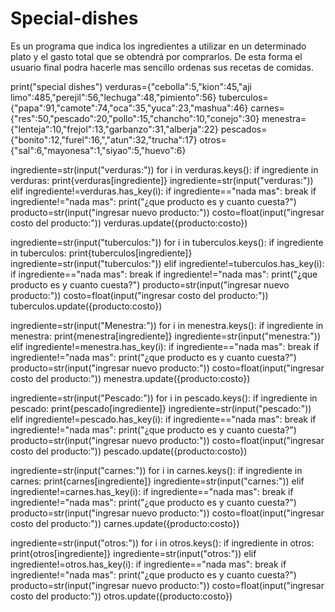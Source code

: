 # Special-dishes
Es un programa que indica los ingredientes a utilizar en un determinado plato y el gasto total que se obtendrá por comprarlos. De esta forma el usuario final podra hacerle mas sencillo ordenas sus recetas de comidas.


print("special dishes")
verduras={"cebolla":5,"kion":45,"aji limo":485,"perejil":56,"lechuga":48,"pimiento":56}
tuberculos={"papa":91,"camote":74,"oca":35,"yuca":23,"mashua":46}
carnes={"res":50,"pescado":20,"pollo":15,"chancho":10,"conejo":30}
menestra={"lenteja":10,"frejol":13,"garbanzo":31,"alberja":22}
pescados={"bonito":12,"furel":16,","atun":32,"trucha":17}
otros={"sal":6,"mayonesa":1,"siyao":5,"huevo":6}

ingrediente=str(input("verduras:"))
for i in verduras.keys():
  if ingrediente in verduras:
    print{verduras[ingrediente]}
    ingrediente=str(input("verduras:"))
  elif ingrediente!=verduras.has_key(i):
    if ingrediente=="nada mas":
        break
    if ingrediente!="nada mas":
      print("¿que producto es y cuanto cuesta?")
      producto=str(input("ingresar nuevo producto:"))
      costo=float(input("ingresar costo del producto:"))
      verduras.update({producto:costo})

ingrediente=str(input("tuberculos:"))
for i in tuberculos.keys():
  if ingrediente in tuberculos:
    print{tuberculos[ingrediente]}
    ingrediente=str(input("tuberculos:"))
  elif ingrediente!=tuberculos.has_key(i):
    if ingrediente=="nada mas":
        break
    if ingrediente!="nada mas":
      print("¿que producto es y cuanto cuesta?")
      producto=str(input("ingresar nuevo producto:"))
      costo=float(input("ingresar costo del producto:"))
      tuberculos.update({producto:costo})

ingrediente=str(input("Menestra:"))
for i in menestra.keys():
  if ingrediente in menestra:
    print{menestra[ingrediente]}
    ingrediente=str(input("menestra:"))
  elif ingrediente!=menestra.has_key(i):
    if ingrediente=="nada mas":
        break
    if ingrediente!="nada mas":
      print("¿que producto es y cuanto cuesta?")
      producto=str(input("ingresar nuevo producto:"))
      costo=float(input("ingresar costo del producto:"))
      menestra.update({producto:costo})

ingrediente=str(input("Pescado:"))
for i in pescado.keys():
  if ingrediente in pescado:
    print{pescado[ingrediente]}
    ingrediente=str(input("pescado:"))
  elif ingrediente!=pescado.has_key(i):
    if ingrediente=="nada mas":
        break
    if ingrediente!="nada mas":
      print("¿que producto es y cuanto cuesta?")
      producto=str(input("ingresar nuevo producto:"))
      costo=float(input("ingresar costo del producto:"))
      pescado.update({producto:costo})

ingrediente=str(input("carnes:"))
for i in carnes.keys():
  if ingrediente in carnes:
    print{carnes[ingrediente]}
    ingrediente=str(input("carnes:"))
  elif ingrediente!=carnes.has_key(i):
    if ingrediente=="nada mas":
        break
    if ingrediente!="nada mas":
      print("¿que producto es y cuanto cuesta?")
      producto=str(input("ingresar nuevo producto:"))
      costo=float(input("ingresar costo del producto:"))
      carnes.update({producto:costo})
      
ingrediente=str(input("otros:"))
for i in otros.keys():
  if ingrediente in otros:
    print{otros[ingrediente]}
    ingrediente=str(input("otros:"))
  elif ingrediente!=otros.has_key(i):
    if ingrediente=="nada mas":
        break
    if ingrediente!="nada mas":
      print("¿que producto es y cuanto cuesta?")
      producto=str(input("ingresar nuevo producto:"))
      costo=float(input("ingresar costo del producto:"))
      otros.update({producto:costo})

